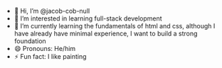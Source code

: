 - 👋 Hi, I’m @jacob-cob-null
- 👀 I’m interested in learning full-stack development
- 🌱 I’m currently learning the fundamentals of html and css, although I have already have minimal experience, I want to build a strong foundation 
- 😄 Pronouns: He/him
- ⚡ Fun fact: I like painting

<!---
jacob-cob-null/jacob-cob-null is a ✨ special ✨ repository because its `README.md` (this file) appears on your GitHub profile.
You can click the Preview link to take a look at your changes.
--->
